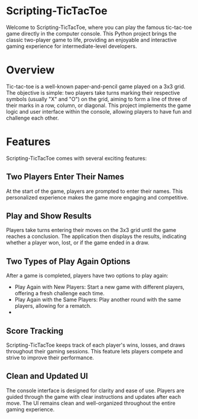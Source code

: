 # Scripting-TicTacToe

Welcome to Scripting-TicTacToe, where you can play the famous tic-tac-toe game directly in the computer console. This Python project brings the classic two-player game to life, providing an enjoyable and interactive gaming experience for intermediate-level developers.

# Overview
Tic-tac-toe is a well-known paper-and-pencil game played on a 3x3 grid. The objective is simple: two players take turns marking their respective symbols (usually "X" and "O") on the grid, aiming to form a line of three of their marks in a row, column, or diagonal. This project implements the game logic and user interface within the console, allowing players to have fun and challenge each other.

# Features
Scripting-TicTacToe comes with several exciting features:

## Two Players Enter Their Names
At the start of the game, players are prompted to enter their names. This personalized experience makes the game more engaging and competitive.

## Play and Show Results
Players take turns entering their moves on the 3x3 grid until the game reaches a conclusion. The application then displays the results, indicating whether a player won, lost, or if the game ended in a draw.

## Two Types of Play Again Options
After a game is completed, players have two options to play again:

- Play Again with New Players: Start a new game with different players, offering a fresh challenge each time.
- Play Again with the Same Players: Play another round with the same players, allowing for a rematch.
- 
## Score Tracking
Scripting-TicTacToe keeps track of each player's wins, losses, and draws throughout their gaming sessions. This feature lets players compete and strive to improve their performance.

## Clean and Updated UI
The console interface is designed for clarity and ease of use. Players are guided through the game with clear instructions and updates after each move. The UI remains clean and well-organized throughout the entire gaming experience.
